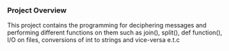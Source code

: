 ### Project Overview

 This project contains the programming for deciphering messages and performing different functions on them such as join(), split(), def function(), I/O on files, conversions of int to strings and vice-versa e.t.c


